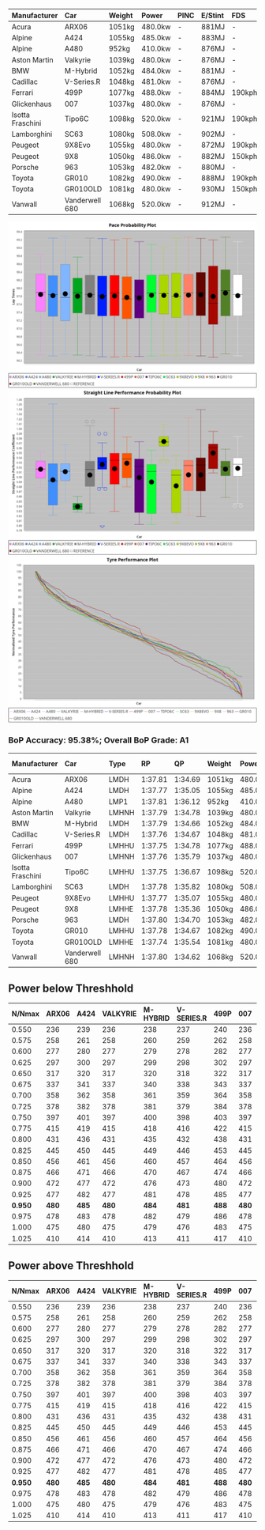 | Manufacturer     | Car            | Weight | Power   | PINC    | E/Stint | FDS     |
|:-|:-|:-|:-|:-|:-|:-|
| Acura            | ARX06          | 1051kg | 480.0kw |    -    | 881MJ   |    -    |
| Alpine           | A424           | 1055kg | 485.0kw |    -    | 883MJ   |    -    |
| Alpine           | A480           | 952kg  | 410.0kw |    -    | 876MJ   |    -    |
| Aston Martin     | Valkyrie       | 1039kg | 480.0kw |    -    | 876MJ   |    -    |
| BMW              | M-Hybrid       | 1052kg | 484.0kw |    -    | 881MJ   |    -    |
| Cadillac         | V-Series.R     | 1048kg | 481.0kw |    -    | 876MJ   |    -    |
| Ferrari          | 499P           | 1077kg | 488.0kw |    -    | 884MJ   | 190kph  |
| Glickenhaus      | 007            | 1037kg | 480.0kw |    -    | 876MJ   |    -    |
| Isotta Fraschini | Tipo6C         | 1098kg | 520.0kw |    -    | 921MJ   | 190kph  |
| Lamborghini      | SC63           | 1080kg | 508.0kw |    -    | 902MJ   |    -    |
| Peugeot          | 9X8Evo         | 1055kg | 480.0kw |    -    | 872MJ   | 190kph  |
| Peugeot          | 9X8            | 1050kg | 486.0kw |    -    | 882MJ   | 150kph  |
| Porsche          | 963            | 1053kg | 482.0kw |    -    | 880MJ   |    -    |
| Toyota           | GR010          | 1082kg | 490.0kw |    -    | 888MJ   | 190kph  |
| Toyota           | GR010OLD       | 1081kg | 480.0kw |    -    | 930MJ   | 150kph  |
| Vanwall          | Vanderwell 680 | 1068kg | 520.0kw |    -    | 912MJ   |    -    |

![PACECHART](./IMG/AUTO.png)
![STRAIGHTLINEPERFORMANCECHART](./IMG/AUTO_sp.png)
![TYREPERFORMANCECHART](./IMG/AUTO_tw.png)

### BoP Accuracy: 95.38%; Overall BoP Grade: A1
| Manufacturer     | Car            | Type  | RP      | QP      | Weight | Power¹  | Threshhold | PINC    | Power²   | E/Stint | AVG Vmax  | FDS     | RDLC | L/Stint | BOP-Grade | Model Accuracy | Model Points | Match%  | SimDiff |
|:-|:-|:-|:-|:-|:-|:-|:-|:-|:-|:-|:-|:-|:-|:-|:-|:-|:-|:-|:-|
| Acura            | ARX06          | LMDH  | 1:37.81 | 1:34.69 | 1051kg | 480.0kw | 0.0kph     |    -    | 480.00kw |  881MJ  | 290.51kph |    -    | 1.02 | 40      | +B1       | 100.00%        | 996          | 89.38%  | #       |
| Alpine           | A424           | LMDH  | 1:37.77 | 1:35.05 | 1055kg | 485.0kw | 0.0kph     |    -    | 485.00kw |  883MJ  | 287.34kph |    -    | 1.02 | 40      | ~A1       | 98.94%         | 2047         | 99.05%  | #       |
| Alpine           | A480           | LMP1  | 1:37.81 | 1:36.12 |  952kg | 410.0kw | 0.0kph     |    -    | 410.00kw |  876MJ  | 288.42kph |    -    | 0.98 | 38      | ~A1       | 92.36%         | 1643         | 100.00% | +0.48   |
| Aston Martin     | Valkyrie       | LMHNH | 1:37.79 | 1:34.78 | 1039kg | 480.0kw | 0.0kph     |    -    | 480.00kw |  876MJ  | 278.60kph |    -    | 1.05 | 40      | +C2       | 100.00%        | 247          | 71.73%  | #       |
| BMW              | M-Hybrid       | LMDH  | 1:37.79 | 1:34.66 | 1052kg | 484.0kw | 0.0kph     |    -    | 484.00kw |  881MJ  | 289.92kph |    -    | 1.02 | 40      | ~A1       | 98.84%         | 3070         | 100.00% | #       |
| Cadillac         | V-Series.R     | LMDH  | 1:37.76 | 1:34.67 | 1048kg | 481.0kw | 0.0kph     |    -    | 481.00kw |  876MJ  | 291.27kph |    -    | 1.02 | 40      | ~A1       | 98.94%         | 5427         | 96.97%  | #       |
| Ferrari          | 499P           | LMHHU | 1:37.75 | 1:34.78 | 1077kg | 488.0kw | 0.0kph     |    -    | 488.00kw |  884MJ  | 290.44kph | 190kph  | 1.02 | 40      | ~A1       | 100.00%        | 6554         | 100.00% | #       |
| Glickenhaus      | 007            | LMHNH | 1:37.76 | 1:35.79 | 1037kg | 480.0kw | 0.0kph     |    -    | 480.00kw |  876MJ  | 293.19kph |    -    | 0.96 | 40      | ~A1       | 93.90%         | 2170         | 100.00% | +2.19   |
| Isotta Fraschini | Tipo6C         | LMHHU | 1:37.75 | 1:36.67 | 1098kg | 520.0kw | 0.0kph     |    -    | 520.00kw |  921MJ  | 289.67kph | 190kph  | 1.02 | 40      | +C1       | 97.73%         | 129          | 78.15%  | #       |
| Lamborghini      | SC63           | LMDH  | 1:37.78 | 1:35.82 | 1080kg | 508.0kw | 0.0kph     |    -    | 508.00kw |  902MJ  | 287.84kph |    -    | 1.02 | 40      | ~A1       | 100.00%        | 784          | 97.99%  | #       |
| Peugeot          | 9X8Evo         | LMHHU | 1:37.77 | 1:35.07 | 1055kg | 480.0kw | 0.0kph     |    -    | 480.00kw |  872MJ  | 300.40kph | 190kph  | 1.00 | 40      | ~A1       | 100.00%        | 1457         | 96.16%  | #       |
| Peugeot          | 9X8            | LMHHE | 1:37.78 | 1:35.36 | 1050kg | 486.0kw | 0.0kph     |    -    | 486.00kw |  882MJ  | 285.72kph | 150kph  | 1.03 | 40      | ~A1       | 99.16%         | 4816         | 100.00% | +0.51   |
| Porsche          | 963            | LMDH  | 1:37.80 | 1:34.70 | 1053kg | 482.0kw | 0.0kph     |    -    | 482.00kw |  880MJ  | 288.86kph |    -    | 1.02 | 40      | ~A1       | 99.91%         | 14205        | 100.00% | #       |
| Toyota           | GR010          | LMHHU | 1:37.78 | 1:34.67 | 1082kg | 490.0kw | 0.0kph     |    -    | 490.00kw |  888MJ  | 288.28kph | 190kph  | 1.02 | 40      | ~A1       | 99.73%         | 4795         | 99.94%  | #       |
| Toyota           | GR010OLD       | LMHHE | 1:37.74 | 1:35.54 | 1081kg | 480.0kw | 0.0kph     |    -    | 480.00kw |  930MJ  | 294.27kph | 150kph  | 1.01 | 40      | ~A1       | 94.52%         | 690          | 96.67%  | +0.35   |
| Vanwall          | Vanderwell 680 | LMHNH | 1:37.80 | 1:34.62 | 1068kg | 520.0kw | 0.0kph     |    -    | 520.00kw |  912MJ  | 293.87kph |    -    | 0.98 | 40      | ~A1       | 95.37%         | 639          | 100.00% | +0.84   |

## Power below Threshhold
| N/Nmax    | ARX06   | A424    | VALKYRIE | M-HYBRID | V-SERIES.R | 499P    | 007     | TIPO6C  | SC63    | 9X8EVO  | 9X8     | 963     | GR010   | GR010OLD | VANDERWELL 680 | ​     | RPM      | A480    |
|:-|:-|:-|:-|:-|:-|:-|:-|:-|:-|:-|:-|:-|:-|:-|:-|:-|:-|:-|
|  0.550    |  236    |  239    |  236     |  238     |  237       |  240    |  236    |  256    |  250    |  236    |  239    |  237    |  241    |  236     |  256           |  ​    |   --     |   -     |
|  0.575    |  258    |  261    |  258     |  260     |  259       |  262    |  258    |  279    |  273    |  258    |  261    |  259    |  264    |  258     |  279           |  ​    |   --     |   -     |
|  0.600    |  277    |  280    |  277     |  279     |  278       |  282    |  277    |  300    |  293    |  277    |  281    |  278    |  283    |  277     |  300           |  ​    |   --     |   -     |
|  0.625    |  297    |  300    |  297     |  299     |  298       |  302    |  297    |  322    |  314    |  297    |  301    |  298    |  303    |  297     |  322           |  ​    |   --     |   -     |
|  0.650    |  317    |  320    |  317     |  320     |  318       |  322    |  317    |  343    |  335    |  317    |  321    |  318    |  324    |  317     |  343           |  ​    |   --     |   -     |
|  0.675    |  337    |  341    |  337     |  340     |  338       |  343    |  337    |  365    |  357    |  337    |  341    |  338    |  344    |  337     |  365           |  ​    |   --     |   -     |
|  0.700    |  358    |  362    |  358     |  361     |  359       |  364    |  358    |  387    |  378    |  358    |  362    |  359    |  365    |  358     |  387           |  ​    |   --     |   -     |
|  0.725    |  378    |  382    |  378     |  381     |  379       |  384    |  378    |  409    |  399    |  378    |  383    |  380    |  386    |  378     |  409           |  ​    |   --     |   -     |
|  0.750    |  397    |  401    |  397     |  400     |  398       |  403    |  397    |  430    |  420    |  397    |  402    |  399    |  405    |  397     |  430           |  ​    |   --     |   -     |
|  0.775    |  415    |  419    |  415     |  418     |  416       |  422    |  415    |  449    |  439    |  415    |  420    |  417    |  424    |  415     |  449           |  ​    |  5000    |  241    |
|  0.800    |  431    |  436    |  431     |  435     |  432       |  438    |  431    |  467    |  456    |  431    |  436    |  433    |  440    |  431     |  467           |  ​    |  5500    |  284    |
|  0.825    |  445    |  450    |  445     |  449     |  446       |  453    |  445    |  482    |  471    |  445    |  451    |  447    |  455    |  445     |  482           |  ​    |  6000    |  318    |
|  0.850    |  456    |  461    |  456     |  460     |  457       |  464    |  456    |  494    |  483    |  456    |  462    |  458    |  466    |  456     |  494           |  ​    |  6500    |  359    |
|  0.875    |  466    |  471    |  466     |  470     |  467       |  474    |  466    |  505    |  493    |  466    |  472    |  468    |  476    |  466     |  505           |  ​    |  7000    |  401    |
|  0.900    |  472    |  477    |  472     |  476     |  473       |  480    |  472    |  512    |  500    |  472    |  478    |  474    |  482    |  472     |  512           |  ​    |  7500    |  411    |
|  0.925    |  477    |  482    |  477     |  481     |  478       |  485    |  477    |  517    |  505    |  477    |  483    |  479    |  487    |  477     |  517           |  ​    |  8000    |  407    |
| **0.950** | **480** | **485** | **480**  | **484**  | **481**    | **488** | **480** | **520** | **508** | **480** | **486** | **482** | **490** | **480**  | **520**        | **​** | **8500** | **410** |
|  0.975    |  478    |  483    |  478     |  482     |  479       |  486    |  478    |  518    |  506    |  478    |  484    |  480    |  488    |  478     |  518           |  ​    |  9000    |  205    |
|  1.000    |  475    |  480    |  475     |  479     |  476       |  483    |  475    |  514    |  503    |  475    |  481    |  477    |  485    |  475     |  514           |  ​    |   --     |   -     |
|  1.025    |  410    |  414    |  410     |  413     |  411       |  417    |  410    |  444    |  434    |  410    |  415    |  412    |  419    |  410     |  444           |  ​    |   --     |   -     |

## Power above Threshhold
| N/Nmax    | ARX06   | A424    | VALKYRIE | M-HYBRID | V-SERIES.R | 499P    | 007     | TIPO6C  | SC63    | 9X8EVO  | 9X8     | 963     | GR010   | GR010OLD | VANDERWELL 680 | ​     | RPM      | A480    |
|:-|:-|:-|:-|:-|:-|:-|:-|:-|:-|:-|:-|:-|:-|:-|:-|:-|:-|:-|
|  0.550    |  236    |  239    |  236     |  238     |  237       |  240    |  236    |  256    |  250    |  236    |  239    |  237    |  241    |  236     |  256           |  ​    |   --     |   -     |
|  0.575    |  258    |  261    |  258     |  260     |  259       |  262    |  258    |  279    |  273    |  258    |  261    |  259    |  264    |  258     |  279           |  ​    |   --     |   -     |
|  0.600    |  277    |  280    |  277     |  279     |  278       |  282    |  277    |  300    |  293    |  277    |  281    |  278    |  283    |  277     |  300           |  ​    |   --     |   -     |
|  0.625    |  297    |  300    |  297     |  299     |  298       |  302    |  297    |  322    |  314    |  297    |  301    |  298    |  303    |  297     |  322           |  ​    |   --     |   -     |
|  0.650    |  317    |  320    |  317     |  320     |  318       |  322    |  317    |  343    |  335    |  317    |  321    |  318    |  324    |  317     |  343           |  ​    |   --     |   -     |
|  0.675    |  337    |  341    |  337     |  340     |  338       |  343    |  337    |  365    |  357    |  337    |  341    |  338    |  344    |  337     |  365           |  ​    |   --     |   -     |
|  0.700    |  358    |  362    |  358     |  361     |  359       |  364    |  358    |  387    |  378    |  358    |  362    |  359    |  365    |  358     |  387           |  ​    |   --     |   -     |
|  0.725    |  378    |  382    |  378     |  381     |  379       |  384    |  378    |  409    |  399    |  378    |  383    |  380    |  386    |  378     |  409           |  ​    |   --     |   -     |
|  0.750    |  397    |  401    |  397     |  400     |  398       |  403    |  397    |  430    |  420    |  397    |  402    |  399    |  405    |  397     |  430           |  ​    |   --     |   -     |
|  0.775    |  415    |  419    |  415     |  418     |  416       |  422    |  415    |  449    |  439    |  415    |  420    |  417    |  424    |  415     |  449           |  ​    |  5000    |  241    |
|  0.800    |  431    |  436    |  431     |  435     |  432       |  438    |  431    |  467    |  456    |  431    |  436    |  433    |  440    |  431     |  467           |  ​    |  5500    |  284    |
|  0.825    |  445    |  450    |  445     |  449     |  446       |  453    |  445    |  482    |  471    |  445    |  451    |  447    |  455    |  445     |  482           |  ​    |  6000    |  318    |
|  0.850    |  456    |  461    |  456     |  460     |  457       |  464    |  456    |  494    |  483    |  456    |  462    |  458    |  466    |  456     |  494           |  ​    |  6500    |  359    |
|  0.875    |  466    |  471    |  466     |  470     |  467       |  474    |  466    |  505    |  493    |  466    |  472    |  468    |  476    |  466     |  505           |  ​    |  7000    |  401    |
|  0.900    |  472    |  477    |  472     |  476     |  473       |  480    |  472    |  512    |  500    |  472    |  478    |  474    |  482    |  472     |  512           |  ​    |  7500    |  411    |
|  0.925    |  477    |  482    |  477     |  481     |  478       |  485    |  477    |  517    |  505    |  477    |  483    |  479    |  487    |  477     |  517           |  ​    |  8000    |  407    |
| **0.950** | **480** | **485** | **480**  | **484**  | **481**    | **488** | **480** | **520** | **508** | **480** | **486** | **482** | **490** | **480**  | **520**        | **​** | **8500** | **410** |
|  0.975    |  478    |  483    |  478     |  482     |  479       |  486    |  478    |  518    |  506    |  478    |  484    |  480    |  488    |  478     |  518           |  ​    |  9000    |  205    |
|  1.000    |  475    |  480    |  475     |  479     |  476       |  483    |  475    |  514    |  503    |  475    |  481    |  477    |  485    |  475     |  514           |  ​    |   --     |   -     |
|  1.025    |  410    |  414    |  410     |  413     |  411       |  417    |  410    |  444    |  434    |  410    |  415    |  412    |  419    |  410     |  444           |  ​    |   --     |   -     |
